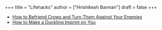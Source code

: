 +++
title = "Lifehacks"
author = ["Hrishikesh Barman"]
draft = false
+++

-   [How to Befriend Crows and Turn Them Against Your Enemies](https://lifehacker.com/how-to-befriend-crows-and-turn-them-against-your-enemie-1849393502)
-   [How to Make a Duckling Imprint on You](https://lifehacker.com/how-to-make-a-duckling-think-youre-its-mother-1849095859)
